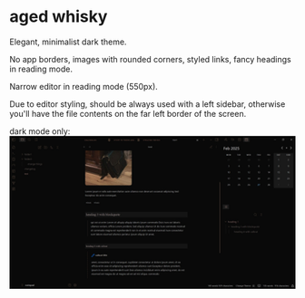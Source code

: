 # aged whisky

Elegant, minimalist dark theme.

No app borders, images with rounded corners, styled links, fancy headings in reading mode.

Narrow editor in reading mode (550px).

Due to editor styling, should be always used with a left sidebar, otherwise you'll have the file contents on the far left border of the screen.

dark mode only:
![](images/aged-whisky-screenshot.jpg)


